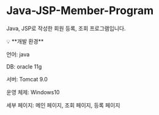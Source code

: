 # Java-JSP-Member-Program
Java, JSP로 작성한 회원 등록, 조회 프로그램입니다.

<aside>
💡 **개발 환경**

언어: java

DB: oracle 11g

서버: Tomcat 9.0

운영 체제: Windows10

세부 페이지: 메인 페이지, 조회 페이지, 등록 페이지

</aside>
